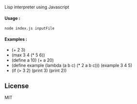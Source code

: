 Lisp interpreter using Javascript

#### Usage :

```
node index.js inputFile
```

#### Examples :

- (+ 2 3)
- (max 3 4 (* 5 6))
- (define a 10) (+ a 20)
- (define example (lambda (a b c) (* 2 a b c))) (example 3 4 5)
- (if (> 3 2) (print 3) (print 2))

## License

MIT
